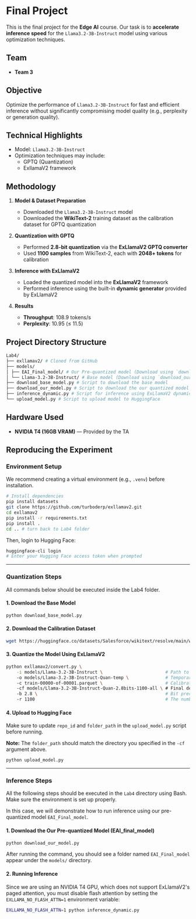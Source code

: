 # Final Project

This is the final project for the **Edge AI** course.
Our task is to **accelerate inference speed** for the `Llama3.2-3B-Instruct` model using various optimization techniques.

## Team
- **Team 3**

## Objective

Optimize the performance of `Llama3.2-3B-Instruct` for fast and efficient inference without significantly compromising model quality (e.g., perplexity or generation quality).

## Technical Highlights

- Model: `Llama3.2-3B-Instruct`
- Optimization techniques may include:
  - GPTQ (Quantization)
  - ExllamaV2 framework

##  Methodology

1. **Model & Dataset Preparation**  
   - Downloaded the `Llama3.2-3B-Instruct` model  
   - Downloaded the **WikiText-2** training dataset as the calibration dataset for GPTQ quantization

2. **Quantization with GPTQ**  
   - Performed **2.8-bit quantization** via the **ExLlamaV2 GPTQ converter**  
   - Used **1100 samples** from WikiText-2, each with **2048+ tokens** for calibration  

3. **Inference with ExLlamaV2**  
   - Loaded the quantized model into the **ExLlamaV2** framework
   - Performed inference using the built-in **dynamic generator** provided by ExLlamaV2

4. **Results**  
   - **Throughput**: 108.9 tokens/s
   - **Perplexity**: 10.95 (≤ 11.5)

## Project Directory Structure
```bash
Lab4/
├── exllamav2/ # Cloned from GitHub
├── models/
│ ├── EAI_Final_model/ # Our Pre-quantized model (Download using `download_base_model.py`)
│ └── Llama-3.2-3B-Instruct/ # Base model (Download using `download_our_model.py`)
├── download_base_model.py # Script to download the base model
├── download_our_model.py # Script to download the our quantized model (EAL_final_model)
├── inference_dynamic.py # Script for inference using ExLlamaV2 dynamic generator
└── upload_model.py # Script to upload model to HuggingFace
```

## Hardware Used
- **NVIDIA T4 (16GB VRAM)** — Provided by the TA

## Reproducing the Experiment

### Environment Setup
We recommend creating a virtual environment (e.g., `.venv`) before installation.
```bash
# Install dependencies
pip install datasets
git clone https://github.com/turboderp/exllamav2.git
cd exllamav2
pip install -r requirements.txt
pip install .
cd .. # turn back to Lab4 folder
```
Then, login to Hugging Face:
```bash
huggingface-cli login
# Enter your Hugging Face access token when prompted
```
-------
### Quantization Steps
All commands below should be executed inside the Lab4 folder.

#### 1. Download the Base Model
```bash
python download_base_model.py
```

#### 2. Download the Calibration Dataset
```bash
wget https://huggingface.co/datasets/Salesforce/wikitext/resolve/main/wikitext-2-raw-v1/train-00000-of-00001.parquet
```

#### 3. Quantize the Model Using ExLlamaV2
```bash
python exllamav2/convert.py \
    -i models/Llama-3.2-3B-Instruct \                        # Path to the original (non-quantized) LLaMA model
    -o models/Llama-3.2-3B-Instruct-Quan-temp \              # Temporary output directory for intermediate quantization results
    -c train-00000-of-00001.parquet \                        # Calibration dataset used for quantization (in .parquet format)
    -cf models/Llama-3.2-3B-Instruct-Quan-2.8bits-1100-all \ # Final destination folder to store the fully quantized model
    -b 2.8 \                                                 # Bit precision for quantization (2.8 bits in this case)
    -r 1100                                                  # The number of sample used in quantization; affects accuracy vs. efficiency tradeoff
```

#### 4. Upload to Hugging Face
Make sure to update `repo_id` and `folder_path` in the `upload_model.py` script before running.

**Note:** The `folder_path` should match the directory you specified in the `-cf` argument above.
```bash
python upload_model.py
```
-------
### Inference Steps
All the following steps should be executed in the `Lab4` directory using Bash. Make sure the environment is set up properly. 

In this case, we will demonstrate how to run inference using our pre-quantized model `EAI_Final_model`.

#### 1. Download the Our Pre-quantized Model (EAI_final_model)
```bash
python download_our_model.py
```
After running the command, you should see a folder named `EAI_Final_model` appear under the `models/` directory.

#### 2. Running Inference
Since we are using an NVIDIA T4 GPU, which does not support ExLlamaV2's paged attention,
you must disable flash attention by setting the `EXLLAMA_NO_FLASH_ATTN=1` environment variable:
```bash
EXLLAMA_NO_FLASH_ATTN=1 python inference_dynamic.py
```

